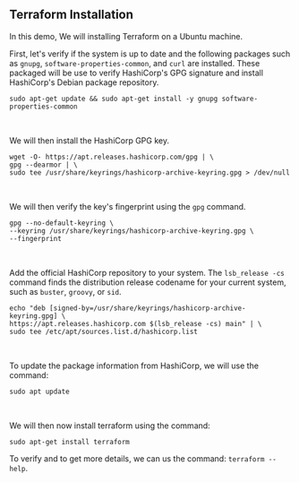 ## Terraform Installation

In this demo, We will installing Terraform on a Ubuntu machine.

First, let's verify if the system is up to date and the following packages such as  ```gnupg```, ```software-properties-common```, and ```curl``` are installed. These packaged will be use to verify HashiCorp's GPG signature and install HashiCorp's Debian package repository.

```
sudo apt-get update && sudo apt-get install -y gnupg software-properties-common
```
<br>

We will then install the HashiCorp GPG key.

```
wget -O- https://apt.releases.hashicorp.com/gpg | \
gpg --dearmor | \
sudo tee /usr/share/keyrings/hashicorp-archive-keyring.gpg > /dev/null
```
<br>

We will then verify the key's fingerprint using the ```gpg``` command.

```
gpg --no-default-keyring \
--keyring /usr/share/keyrings/hashicorp-archive-keyring.gpg \
--fingerprint
```
<br>

Add the official HashiCorp repository to your system. The ```lsb_release -cs``` command finds the distribution release codename for your current system, such as ```buster```, ```groovy```, or ```sid```.

```
echo "deb [signed-by=/usr/share/keyrings/hashicorp-archive-keyring.gpg] \
https://apt.releases.hashicorp.com $(lsb_release -cs) main" | \
sudo tee /etc/apt/sources.list.d/hashicorp.list
```
<br>

To update the package information from HashiCorp, we will use the command:
```
sudo apt update
```
<br>

We will then now install terraform using the command:

```
sudo apt-get install terraform
```

To verify and to get more details, we can us the command: ```terraform --help```.





